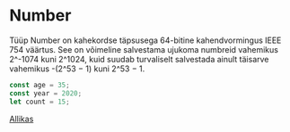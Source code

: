 # Number

Tüüp Number on kahekordse täpsusega 64-bitine kahendvormingus IEEE 754 väärtus. See on võimeline salvestama ujukoma numbreid vahemikus 2^-1074 kuni 2^1024, kuid suudab turvaliselt salvestada ainult täisarve vahemikus -(2^53 − 1) kuni 2^53 − 1.

```javascript
const age = 35;
const year = 2020;
let count = 15;
```

[Allikas](https://developer.mozilla.org/en-US/docs/Web/JavaScript/Data_structures#number_type)

